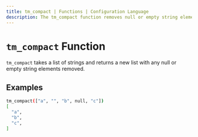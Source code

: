 ```yaml
---
title: tm_compact | Functions | Configuration Language
description: The tm_compact function removes null or empty string elements from a list.
---
```


# `tm_compact` Function

`tm_compact` takes a list of strings and returns a new list with any null or empty string
elements removed.

## Examples

```sh
tm_compact(["a", "", "b", null, "c"])
[
  "a",
  "b",
  "c",
]
```
